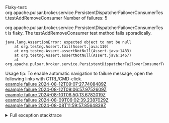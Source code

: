         
Flaky-test: org.apache.pulsar.broker.service.PersistentDispatcherFailoverConsumerTest.testAddRemoveConsumer
Number of failures: 5

org.apache.pulsar.broker.service.PersistentDispatcherFailoverConsumerTest is flaky. The testAddRemoveConsumer test method fails sporadically.

```
java.lang.AssertionError: expected object to not be null
	at org.testng.Assert.fail(Assert.java:110)
	at org.testng.Assert.assertNotNull(Assert.java:1483)
	at org.testng.Assert.assertNotNull(Assert.java:1467)
	at org.apache.pulsar.broker.service.PersistentDispatcherFailoverConsumerTest.testAddRemoveConsumer(PersistentDispatcherFailoverConsumerTest.java:379)
```

Usage tip: To enable automatic navigation to failure message, open the following links with CTRL/CMD-click.  
[example failure 2024-08-12T09:07:27.7408489Z](https://github.com/apache/pulsar/actions/runs/10348585329/job/28642157095#step:9:260)  
[example failure 2024-08-12T09:06:57.9752609Z](https://github.com/apache/pulsar/actions/runs/10348879443/job/28642143308#step:9:260)  
[example failure 2024-08-10T06:50:13.6782019Z](https://github.com/apache/pulsar/actions/runs/10329704223/job/28597820267#step:9:260)  
[example failure 2024-08-09T06:02:39.2387029Z](https://github.com/apache/pulsar/actions/runs/10310182161/job/28552683736#step:9:260)  
[example failure 2024-08-08T11:59:57.8564839Z](https://github.com/apache/pulsar/actions/runs/10301530026/job/28513289986#step:9:260)  


<details>
<summary>Full exception stacktrace</summary>
<code><pre>
java.lang.AssertionError: expected object to not be null
	at org.testng.Assert.fail(Assert.java:110)
	at org.testng.Assert.assertNotNull(Assert.java:1483)
	at org.testng.Assert.assertNotNull(Assert.java:1467)
	at org.apache.pulsar.broker.service.PersistentDispatcherFailoverConsumerTest.testAddRemoveConsumer(PersistentDispatcherFailoverConsumerTest.java:379)
	at java.base/jdk.internal.reflect.NativeMethodAccessorImpl.invoke0(Native Method)
	at java.base/jdk.internal.reflect.NativeMethodAccessorImpl.invoke(NativeMethodAccessorImpl.java:77)
	at java.base/jdk.internal.reflect.DelegatingMethodAccessorImpl.invoke(DelegatingMethodAccessorImpl.java:43)
	at java.base/java.lang.reflect.Method.invoke(Method.java:569)
	at org.testng.internal.invokers.MethodInvocationHelper.invokeMethod(MethodInvocationHelper.java:139)
	at org.testng.internal.invokers.InvokeMethodRunnable.runOne(InvokeMethodRunnable.java:47)
	at org.testng.internal.invokers.InvokeMethodRunnable.call(InvokeMethodRunnable.java:76)
	at org.testng.internal.invokers.InvokeMethodRunnable.call(InvokeMethodRunnable.java:11)
	at java.base/java.util.concurrent.FutureTask.run(FutureTask.java:264)
	at java.base/java.util.concurrent.ThreadPoolExecutor.runWorker(ThreadPoolExecutor.java:1136)
	at java.base/java.util.concurrent.ThreadPoolExecutor$Worker.run(ThreadPoolExecutor.java:635)
	at java.base/java.lang.Thread.run(Thread.java:840)

</pre></code>
</details>

